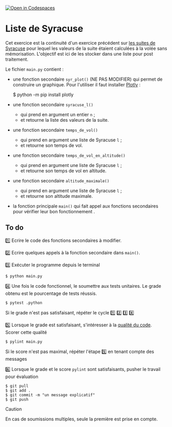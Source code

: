 [![Open in Codespaces](https://classroom.github.com/assets/launch-codespace-2972f46106e565e64193e422d61a12cf1da4916b45550586e14ef0a7c637dd04.svg)](https://classroom.github.com/open-in-codespaces?assignment_repo_id=16246567)
# Liste de Syracuse

Cet exercice est la continuité d'un exercice précédent sur [les suites de Syracuse](https://perso.esiee.fr/~courivad/python/ex04-suites-syracuse.html) pour lequel les valeurs de la suite étaient calculées à la volée sans mémorisation. L'objectif est ici de les stocker dans une liste pour post traitement.

Le fichier ``main.py`` contient :

- une fonction secondaire ``syr_plot()`` (NE PAS MODIFIER) qui permet de construire un graphique. Pour l'utiliser il faut installer [Plotly](https://plotly.com/python/) :

    $ python -m pip install plotly

- une fonction secondaire ``syracuse_l()``
  
  - qui prend en argument un entier ``n`` ;
  - et retourne la liste des valeurs de la suite.

- une fonction secondaire ``temps_de_vol()``
  
  - qui prend en argument une liste de Syracuse ``l`` ;
  - et retourne son temps de vol.

- une fonction secondaire ``temps_de_vol_en_altitude()``
  
  - qui prend en argument une liste de Syracuse ``l`` ;
  - et retourne son temps de vol en altitude.

- une fonction secondaire ``altitude_maximale()``
  
  - qui prend en argument une liste de Syracuse ``l`` ;
  - et retourne son altitude maximale.

- la fonction principale ``main()`` qui fait appel aux fonctions secondaires pour vérifier leur bon fonctionnement .

## To do

1️⃣ Ecrire le code des fonctions secondaires à modifier.

2️⃣ Ecrire quelques appels à la fonction secondaire dans ``main()``.

3️⃣ Exécuter le programme depuis le terminal

    $ python main.py

4️⃣ Une fois le code fonctionnel, le soumettre aux tests unitaires. Le grade obtenu est le pourcentage de tests réussis. 

    $ pytest .python

Si le grade n'est pas satisfaisant, répéter le cycle 1️⃣ 2️⃣ 3️⃣ 4️⃣

5️⃣ Lorsque le grade est satisfaisant, s'intéresser à la [qualité du code](https://perso.esiee.fr/~courivad/python/chapters/16-style.html). Scorer cette qualité

    $ pylint main.py

Si le score n'est pas maximal, répéter l'étape 5️⃣ en tenant compte des messages

6️⃣ Lorsque le grade et le score ``pylint`` sont satisfaisants, pusher le travail pour évaluation

    $ git pull
    $ git add .
    $ git commit -m "un message explicatif"
    $ git push

> [!CAUTION]
En cas de soumissions multiples, seule la première est prise en compte.
